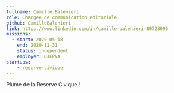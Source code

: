 ```yaml
---
fullname: Camille Balenieri
role: Chargee de communication editoriale
github: CamilleBalenieri
link: https://www.linkedin.com/in/camille-balenieri-80723096
missions:
  - start: 2020-05-18
    end: 2020-12-31
    status: independent
    employer: DJEPVA
startups:
    - reserve-civique
---
```


Plume de la Reserve Civique !
